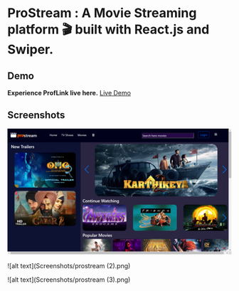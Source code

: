 # ProStream : A Movie Streaming platform 🎬 built with React.js and Swiper.
## Demo
**Experience ProfLink live here.**
[Live Demo](https://utkarshsinha121.github.io/ProStream/)
## Screenshots
![alt text](Screenshots/prostream.png)

![alt text](Screenshots/prostream (2).png)

![alt text](Screenshots/prostream (3).png)


